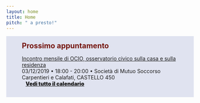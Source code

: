 ```yaml
---
layout: home
title: Home
pitch: " a presto!"
---
```


<div style="background-color:#e0e3f0;padding:1em; padding-left:3em;padding-right:3em; margin-top:1em;">
<span style="font-weight:700;color:#74140C; font-size:1.4em;">Prossimo appuntamento</span><br>
<p><a href="https://www.facebook.com/events/556822688389486">Incontro mensile di OCIO, osservatorio civico sulla casa e sulla residenza</a><br>   <i class="fas fa-calendar"></i> 03/12/2019 • <i class="fas fa-clock"></i>  18:00 - 20:00 • <i class="fas fa-map-signs"></i> Società di Mutuo Soccorso Carpentieri e Calafati, CASTELLO 450<br><span style="font-weight: 900;"> <a href="/pagine/calendario/"><i class="fas fa-caret-square-right" style="padding-right: 10px;"></i>Vedi tutto il calendario</a></span></p>
